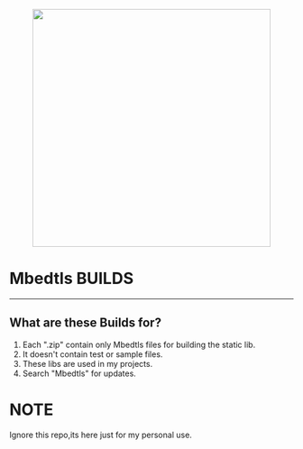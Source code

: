 <p align="center">
<img align="center" width="422" height="422" src="https://avatars.githubusercontent.com/u/97226525">
</p>

# Mbedtls BUILDS
-----

## What are these Builds for?<br>
1. Each ".zip" contain only Mbedtls files for building the static lib.<br>
2. It doesn't contain test or sample files.<br>
3. These libs are used in my projects.<br>
4. Search "Mbedtls" for updates.<br>


# NOTE<br>
Ignore this repo,its here just for my personal use.
